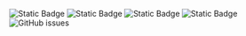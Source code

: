 ![Static Badge](https://img.shields.io/badge/blacklists-60-000000) ![Static Badge](https://img.shields.io/badge/blacklisted-2816770-cc0000) ![Static Badge](https://img.shields.io/badge/whitelisted-2242-00CC00) ![Static Badge](https://img.shields.io/badge/streaming_blacklist-28106-000000) ![GitHub issues](https://img.shields.io/github/issues/fabriziosalmi/blacklists)
